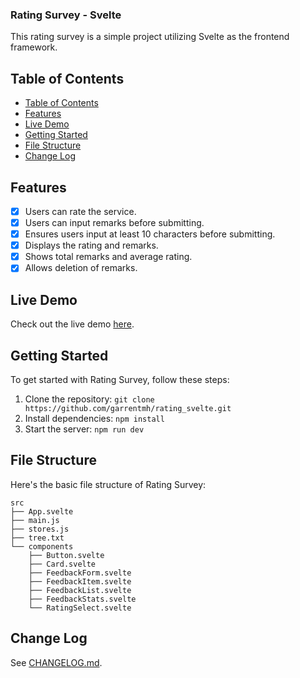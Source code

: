 ### Rating Survey - Svelte

This rating survey is a simple project utilizing Svelte as the frontend framework.

## Table of Contents

- [Table of Contents](#table-of-contents)
- [Features](#features)
- [Live Demo](#live-demo)
- [Getting Started](#getting-started)
- [File Structure](#file-structure)
- [Change Log](#change-log)

## Features

- [x] Users can rate the service.
- [x] Users can input remarks before submitting.
- [x] Ensures users input at least 10 characters before submitting.
- [x] Displays the rating and remarks.
- [x] Shows total remarks and average rating.
- [x] Allows deletion of remarks.

## Live Demo

Check out the live demo [here](https://rating-survey-svelte.netlify.app).

## Getting Started

To get started with Rating Survey, follow these steps:

1. Clone the repository: `git clone https://github.com/garrentmh/rating_svelte.git`
2. Install dependencies: `npm install`
3. Start the server: `npm run dev`

## File Structure

Here's the basic file structure of Rating Survey:

```
src
├── App.svelte
├── main.js
├── stores.js
├── tree.txt
└── components
    ├── Button.svelte
    ├── Card.svelte
    ├── FeedbackForm.svelte
    ├── FeedbackItem.svelte
    ├── FeedbackList.svelte
    ├── FeedbackStats.svelte
    └── RatingSelect.svelte

```

## Change Log

See [CHANGELOG.md](CHANGELOG.md).
